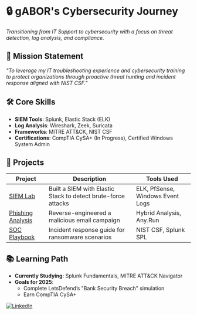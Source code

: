 # 🔒 gABOR's Cybersecurity Journey  
*Transitioning from IT Support to cybersecurity with a focus on threat detection, log analysis, and compliance.*  

## 🎯 **Mission Statement**  
*"To leverage my IT troubleshooting experience and cybersecurity training to protect organizations through proactive threat hunting and incident response aligned with NIST CSF."*  

## 🛠️ **Core Skills**  
- **SIEM Tools**: Splunk, Elastic Stack (ELK)  
- **Log Analysis**: Wireshark, Zeek, Suricata  
- **Frameworks**: MITRE ATT&CK, NIST CSF  
- **Certifications**: CompTIA CySA+ (In Progress), Certified Windows System Admin

## 📂 **Projects**  
| Project | Description | Tools Used |  
|---------|-------------|------------|  
| [SIEM Lab](link) | Built a SIEM with Elastic Stack to detect brute-force attacks | ELK, PfSense, Windows Event Logs |  
| [Phishing Analysis](link) | Reverse-engineered a malicious email campaign | Hybrid Analysis, Any.Run |  
| [SOC Playbook](link) | Incident response guide for ransomware scenarios | NIST CSF, Splunk SPL |  

## 📚 **Learning Path**  
- **Currently Studying**: Splunk Fundamentals, MITRE ATT&CK Navigator  
- **Goals for 2025**:  
  - Complete LetsDefend’s "Bank Security Breach" simulation  
  - Earn CompTIA CySA+  

[![LinkedIn](https://img.shields.io/badge/LinkedIn-Connect-blue)]([your-linkedin](https://www.linkedin.com/in/gkrankov/))  
